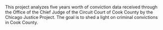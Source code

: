 This project analyzes five years worth of conviction data received through the Office of the Chief Judge of the Circuit Court of Cook County by the Chicago Justice Project. The goal is to shed a light on criminal convictions in Cook County.
